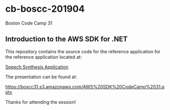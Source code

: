 # cb-boscc-201904
Boston Code Camp 31

## Introduction to the AWS SDK for .NET

This repository contains the source code for the reference application for the reference application located at:

[Speech Synthesis Application](https://boscc34.craigbossie.com)


The presentation can be found at:

https://boscc31.s3.amazonaws.com/AWS%20SDK%20CodeCamp%2031.pptx

Thanks for attending the session!

